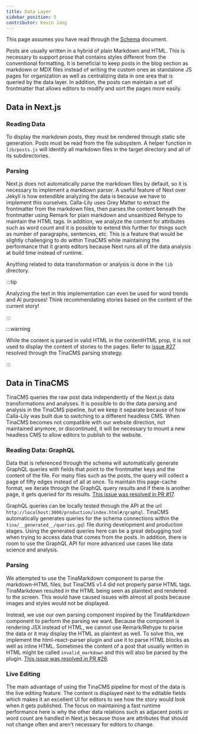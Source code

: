 ```yaml
---
title: Data Layer
sidebar_position: 5
contributor: Kevin Jang
---
```

This page assumes you have read through the [Schema](./schema) document. 

Posts are usually written in a hybrid of plain Markdown and HTML. This is necessary to support prose that contains styles different from the conventional formatting. It is beneficial to keep posts in the blog section as markdown or MDX files instead of writing the custom ones as standalone JS pages for organization as well as centralizing data in one area that is queried by the data layer. In addition, the posts can maintain a set of frontmatter that allows editors to modify and sort the pages more easily.

## Data in Next.js 

### Reading Data

To display the markdown posts, they must be rendered through static site generation. Posts must be read from the file subsystem. A helper function in `lib/posts.js` will identify all markdown files in the target directory and all of its subdirectories.  

### Parsing 

Next.js does not automatically parse the markdown files by default, so it is necessary to implement a markdown parser. A useful feature of Next over Jekyll is how extendible analyzing the data is because we have to implement this ourselves. Calla-Lily uses Grey Matter to extract the frontmatter from the markdown files, then parses the content beneath the frontmatter using Remark for plain markdown and unsanitized Rehype to maintain the HTML tags. In addition, we analyze the content for attributes such as word count and it is possible to extend this further for things such as number of paragraphs, sentences, etc. This is a feature that would be slightly challenging to do within TinaCMS while maintaining the performance that it grants editors because Next runs all of the data analysis at build time instead of runtime.

Anything related to data transformation or analysis is done in the `lib` directory.

:::tip

Analyzing the text in this implementation can even be used for word trends and AI purposes! Think recommendating stories based on the content of the current story!

:::

:::warning

While the content is parsed in valid HTML in the contentHTML prop, it is not used to display the content of stories to the pages. Refer to [issue #27](https://github.com/Other-People-UCSD/Calla-Lily/issues/27) resolved through the TinaCMS parsing strategy.

:::

## Data in TinaCMS

TinaCMS queries the raw post data independently of the Next.js data transformations and analyses. It is possible to do the data parsing and analysis in the TinaCMS pipeline, but we keep it separate because of how Calla-Lily was built due to switching to a different headless CMS. When TinaCMS becomes not compatible with our website direction, not maintained anymore, or discontinued, it will be necessary to mount a new headless CMS to allow editors to publish to the website. 

### Reading Data: GraphQL

Data that is referenced through the schema will automatically generate GraphQL queries with fields that point to the frontmatter keys and the content of the file. For many files such as the posts, the query will collect a page of fifty edges instead of all at once. To maintain this page-cache format, we iterate through the GraphQL query results and if there is another page, it gets queried for its results. [This issue was resolved in PR #17](https://github.com/Other-People-UCSD/Calla-Lily/issues/16). 

GraphQL queries can be locally tested through the API at the url `http://localhost:3000/production/index.html#/graphql`. TinaCMS automatically generates queries for the schema connections within the `tina/__generated__/queries.gql` file during development and production stages. Using the generated queries here can be a great debugging tool when trying to access data that comes from the posts. In addition, there is room to use the GraphQL API for more advanced use cases like data science and analysis.

### Parsing

We attempted to use the TinaMarkdown component to parse the markdown-HTML files, but TinaCMS v1.4 did not properly parse HTML tags. TinaMarkdown resulted in the HTML being seen as plaintext and rendered to the screen. This would have caused issues with almost all posts because images and styles would not be displayed. 

Instead, we use our own parsing component inspired by the TinaMarkdown component to perform the parsing we want. Because the component is rendering JSX instead of HTML, we cannot use Remark/Rehype to parse the data or it may display the HTML as plaintext as well. To solve this, we implement the html-react-parser plugin and use it to parse HTML blocks as well as inline HTML. Sometimes the content of a post that usually written in HTML might be called `invalid_markdown` and this will also be parsed by the plugin. [This issue was resolved in PR #26](https://github.com/Other-People-UCSD/Calla-Lily/issues/27).

### Live Editing

The main advantage of using the TinaCMS pipeline for most of the data is the live editing feature. The content is displayed next to the editable fields which makes it an excellent UI for editors to see how the story would look when it gets published. The focus on maintaining a fast runtime performance here is why the other data relations such as adjacent posts or word count are handled in Next.js because those are attributes that should not change often and aren't necessary for editors to change.